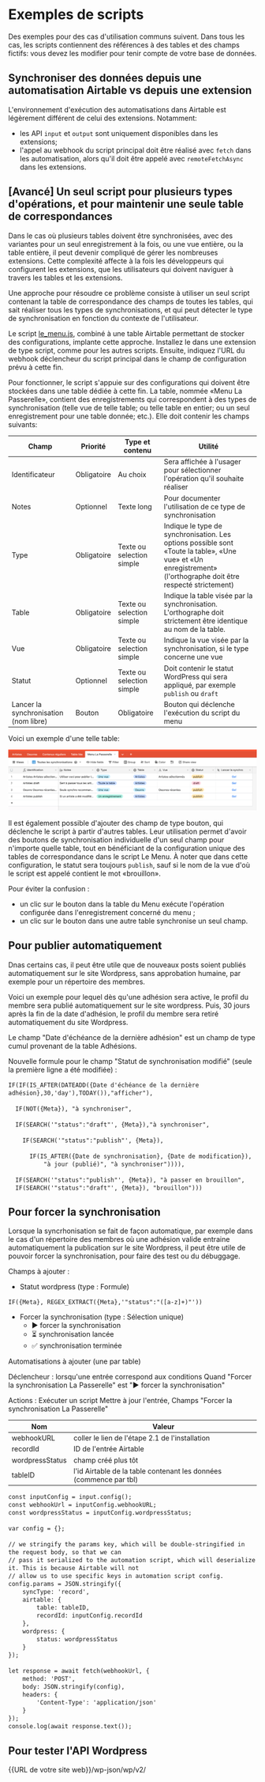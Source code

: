 # Exemples de scripts

Des exemples pour des cas d'utilisation communs suivent. Dans tous les cas, les scripts contiennent des références à des tables et des champs fictifs: vous devez les modifier pour tenir compte de votre base de données.

## Synchroniser des données depuis une automatisation Airtable vs depuis une extension

L'environnement d'exécution des automatisations dans Airtable est légèrement différent de celui des extensions. Notamment:

* les API `input` et `output` sont uniquement disponibles dans les extensions;
* l'appel au webhook du script principal doit être réalisé avec `fetch` dans les automatisation, alors qu'il doit être appelé avec `remoteFetchAsync` dans les extensions.


## [Avancé] Un seul script pour plusieurs types d'opérations, et pour maintenir une seule table de correspondances

Dans le cas où plusieurs tables doivent être synchronisées, avec des variantes pour un seul enregistrement à la fois, ou une vue entière, ou la table entière, il peut devenir compliqué de gérer les nombreuses extensions. Cette complexité affecte à la fois les développeurs qui configurent les extensions, que les utilisateurs qui doivent naviguer à travers les tables et les extensions.

Une approche pour résoudre ce problème consiste à utiliser un seul script contenant la table de correspondance des champs de toutes les tables, qui sait réaliser tous les types de synchronisations, et qui peut détecter le type de synchronisation en fonction du contexte de l'utilisateur.

Le script [le_menu.js](../scripts/le_menu.js), combiné à une table Airtable permettant de stocker des configurations, implante cette approche. Installez le dans une extension de type script, comme pour les autres scripts. Ensuite, indiquez l'URL du webhook déclencheur du script principal dans le champ de configuration prévu à cette fin.

Pour fonctionner, le script s'appuie sur des configurations qui doivent être stockées dans une table dédiée à cette fin. La table, nommée «Menu La Passerelle», contient des enregistrements qui correspondent à des types de synchronisation (telle vue de telle table; ou telle table en entier; ou un seul enregistrement pour une table donnée; etc.). Elle doit contenir les champs suivants:

|Champ|Priorité|Type et contenu|Utilité|
|---|---|---|---|
|Identificateur|Obligatoire|Au choix|Sera affichée à l'usager pour sélectionner l'opération qu'il souhaite réaliser|
|Notes|Optionnel|Texte long|Pour documenter l'utilisation de ce type de synchronisation|
|Type|Obligatoire|Texte ou selection simple|Indique le type de synchronisation. Les options possible sont «Toute la table», «Une vue» et «Un enregistrement» (l'orthographe doit être respecté strictement)|
|Table|Obligatoire|Texte ou selection simple|Indique la table visée par la synchronisation. L'orthographe doit strictement être identique au nom de la table.|
|Vue|Obligatoire|Texte ou selection simple|Indique la vue visée par la synchronisation, si le type concerne une vue|
|Statut|Optionnel|Texte ou selection simple|Doit contenir le statut WordPress qui sera appliqué, par exemple `publish` ou `draft`|
|Lancer la synchronisation (nom libre)|Bouton|Obligatoire|Bouton qui déclenche l'exécution du script du menu|

Voici un exemple d'une telle table:

![Exemple de table pour Le Menu](../images/le_menu.png)

Il est également possible d'ajouter des champ de type bouton, qui déclenche le script à partir d'autres tables. Leur utilisation permet d'avoir des boutons de synchronisation individuelle d'un seul champ pour n'importe quelle table, tout en bénéficiant de la configuration unique des tables de correspondance dans le script Le Menu. À noter que dans cette configuration, le statut sera toujours `publish`, sauf si le nom de la vue d'où le script est appelé contient le mot «brouillon».

Pour éviter la confusion :

* un clic sur le bouton dans la table du Menu exécute l'opération configurée dans l'enregistrement concerné du menu ;
* un clic sur le bouton dans une autre table synchronise un seul champ.



## Pour publier automatiquement

Dnas certains cas, il peut être utile que de nouveaux posts soient publiés automatiquement sur le site Wordpress, sans approbation humaine, par exemple pour un répertoire des membres.

Voici un exemple pour lequel dès qu'une adhésion sera active, le profil du membre sera publié automatiquement sur le site wordpress. Puis, 30 jours après la fin de la date d'adhésion, le profil du membre sera retiré automatiquement du site Wordpress.

Le champ "Date d'échéance de la dernière adhésion" est un champ de type cumul provenant de la table Adhésions.

Nouvelle formule pour le champ "Statut de synchronisation modifié" (seule la première ligne a été modifiée) :

````
IF(IF(IS_AFTER(DATEADD({Date d'échéance de la dernière adhésion},30,'day'),TODAY()),"afficher"),

  IF(NOT({Meta}), "à synchroniser",

  IF(SEARCH('"status":"draft"', {Meta}),"à synchroniser",

    IF(SEARCH('"status":"publish"', {Meta}), 

      IF(IS_AFTER({Date de synchronisation}, {Date de modification}),
          "à jour (publié)", "à synchroniser")))),

  IF(SEARCH('"status":"publish"', {Meta}), "à passer en brouillon",
  IF(SEARCH('"status":"draft"', {Meta}), "brouillon")))
````



## Pour forcer la synchronisation

Lorsque la syncrhonisation se fait de façon automatique, par exemple dans le cas d'un répertoire des membres où une adhésion valide entraine automatiquement la publication sur le site Wordpress, il peut être utile de pouvoir forcer la synchronisation, pour faire des test ou du débuggage.

Champs à ajouter :
- Statut wordpress (type : Formule)
````
IF({Meta}, REGEX_EXTRACT({Meta},'"status":"([a-z]+)"'))
````
  
- Forcer la synchronisation (type : Sélection unique)
  - ▶️ forcer la synchronisation
  - ⏳ synchronisation lancée
  - ✅ synchronisation terminée

Automatisations à ajouter (une par table)

Déclencheur : lorsqu'une entrée correspond aux conditions
Quand "Forcer la synchronisation La Passerelle" est "▶️ forcer la synchronisation"

Actions :
Exécuter un script
Mettre à jour l'entrée, Champs "Forcer la synchronisation La Passerelle"

|Nom|Valeur|
|----|-----|
|webhookURL|coller le lien de l'étape 2.1 de l'installation|
|recordId|ID de l'entrée Airtable|
|wordpressStatus|champ créé plus tôt|
|tableID|l'id Airtable de la table contenant les données (commence par tbl)|

````
const inputConfig = input.config();
const webhookUrl = inputConfig.webhookURL;
const wordpressStatus = inputConfig.wordpressStatus;

var config = {};

// we stringify the params key, which will be double-stringified in the request body, so that we can
// pass it serialized to the automation script, which will deserialize it. This is because Airtable will not
// allow us to use specific keys in automation script config.
config.params = JSON.stringify({
    syncType: 'record',
    airtable: {
        table: tableID,
        recordId: inputConfig.recordId
    },
    wordpress: {
        status: wordpressStatus
    }
});

let response = await fetch(webhookUrl, {
    method: 'POST',
    body: JSON.stringify(config),
    headers: {
        'Content-Type': 'application/json'
    }
});
console.log(await response.text());
````

## Pour tester l'API Wordpress

{{URL de votre site web}}/wp-json/wp/v2/
